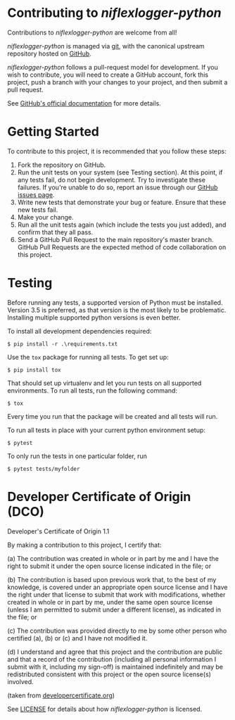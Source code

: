 # Contributing to *niflexlogger-python* 

Contributions to *niflexlogger-python* are welcome from all!

*niflexlogger-python* is managed via [git](https://git-scm.com), with the canonical upstream
repository hosted on [GitHub](https://github.com/ni/niflexlogger-python/).

*niflexlogger-python* follows a pull-request model for development.  If you wish to
contribute, you will need to create a GitHub account, fork this project, push a
branch with your changes to your project, and then submit a pull request.

See [GitHub's official documentation](https://help.github.com/articles/using-pull-requests/) for more details.

# Getting Started

To contribute to this project, it is recommended that you follow these steps:

1. Fork the repository on GitHub.
2. Run the unit tests on your system (see Testing section). At this point,
   if any tests fail, do not begin development. Try to investigate these
   failures. If you're unable to do so, report an issue through our
   [GitHub issues page](https://github.com/ni/niflexlogger-python/issues).
3. Write new tests that demonstrate your bug or feature. Ensure that these
   new tests fail.
4. Make your change.
5. Run all the unit tests again (which include the tests you just added),
   and confirm that they all pass.
6. Send a GitHub Pull Request to the main repository's master branch. GitHub
   Pull Requests are the expected method of code collaboration on this project.


# Testing

Before running any tests, a supported version of Python must be installed.
Version 3.5 is preferred, as that version is the most likely to be problematic.
Installing multiple supported python versions is even better.

To install all development dependencies required:
```
$ pip install -r .\requirements.txt
```

Use the `tox` package for running all tests. To get set up:
```
$ pip install tox
```

That should set up virtualenv and let you run tests on all supported environments.
To run all tests, run the following command:
```
$ tox
```
Every time you run that the package will be created and all tests will run.

To run all tests in place with your current python environment setup:
```
$ pytest
```

To only run the tests in one particular folder, run
```
$ pytest tests/myfolder
```

# Developer Certificate of Origin (DCO)

   Developer's Certificate of Origin 1.1

   By making a contribution to this project, I certify that:

   (a) The contribution was created in whole or in part by me and I
       have the right to submit it under the open source license
       indicated in the file; or

   (b) The contribution is based upon previous work that, to the best
       of my knowledge, is covered under an appropriate open source
       license and I have the right under that license to submit that
       work with modifications, whether created in whole or in part
       by me, under the same open source license (unless I am
       permitted to submit under a different license), as indicated
       in the file; or

   (c) The contribution was provided directly to me by some other
       person who certified (a), (b) or (c) and I have not modified
       it.

   (d) I understand and agree that this project and the contribution
       are public and that a record of the contribution (including all
       personal information I submit with it, including my sign-off) is
       maintained indefinitely and may be redistributed consistent with
       this project or the open source license(s) involved.

(taken from [developercertificate.org](https://developercertificate.org/))

See [LICENSE](https://github.com/ni/niflexlogger-python/blob/master/LICENSE)
for details about how *niflexlogger-python* is licensed.
